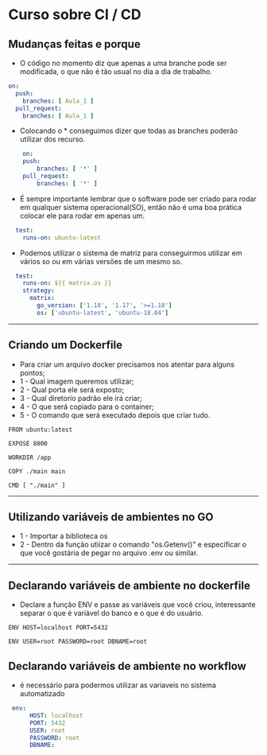 # Curso sobre CI / CD

## Mudanças feitas e porque
- O código no momento diz que apenas a uma branche pode ser modificada, o que não é tão usual no dia a dia de trabalho.
```yaml
on:
  push:
    branches: [ Aula_1 ]
  pull_request:
    branches: [ Aula_1 ]

```
- Colocando o * conseguimos dizer que todas as branches poderão utilizar dos recurso.
```yaml
    on:
    push:
        branches: [ '*' ]
    pull_request:
        branches: [ '*' ]
```
- É sempre importante lembrar que o software pode ser criado para rodar em qualquer sistema operacional(SO), então não é uma boa prática colocar ele para rodar em apenas um.
```yaml
  test:
    runs-on: ubuntu-latest
```
- Podemos utilizar o sistema de matriz  para conseguirmos utilizar em vários so ou em várias versões de um mesmo so.
```yaml
  test:
    runs-on: ${{ matrix.os }}
    strategy:
      matrix:
        go_version: ['1.18', '1.17', '>=1.18']
        os: ['ubuntu-latest', 'ubuntu-18.04']
```
---
## Criando um Dockerfile
- Para criar um arquivo docker precisamos nos atentar para alguns pontos;
- 1 - Qual imagem queremos utilizar;
- 2 - Qual porta ele será exposto;
- 3 - Qual diretorio padrão ele irá criar;
- 4 - O que será copiado para o container;
- 5 - O comando que será executado depois que criar tudo.
```docker
FROM ubuntu:latest

EXPOSE 8000

WORKDIR /app

COPY ./main main

CMD [ "./main" ]
```
---
## Utilizando variáveis de ambientes no GO
- 1 - Importar a biblioteca os
- 2 - Dentro da função utiizar o comando "os.Getenv()" e especificar o que você gostária de pegar no arquivo .env ou similar.

---
## Declarando variáveis de ambiente no dockerfile
- Declare a função ENV e passe as variáveis que você criou, interessante separar o que é variável do banco e o que é do usuário.
```docker
ENV HOST=localhost PORT=5432

ENV USER=root PASSWORD=root DBNAME=root
```

## Declarando variáveis de ambiente no workflow 
- é necessário para podermos utilizar as variaveis no sistema automatizado 
```yaml
 env:
      HOST: localhost
      PORT: 5432
      USER: root
      PASSWORD: root
      DBNAME: 
```